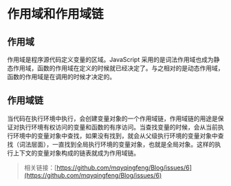 # 作用域和作用域链

## 作用域

作用域是程序源代码定义变量的区域。JavaScript 采用的是词法作用域也成为静态作用域，函数的作用域在定义的时候就已经决定了。与之相对的是动态作用域，函数的作用域是在调用的时候才决定的。

## 作用域链

当代码在执行环境中执行，会创建变量对象的一个作用域链，作用域链的用途是保证对执行环境有权访问的变量和函数的有序访问。当查找变量的时候，会从当前执行环境中的变量对象中查找，如果没有找到，就会从父级执行环境的变量对象中查找（词法层面），一直找到全局执行环境的变量对象，也就是全局对象。这样的执行上下文的变量对象构成的链表就成为作用域链。

>相关链接：[https://github.com/mqyqingfeng/Blog/issues/6](https://github.com/mqyqingfeng/Blog/issues/6)
